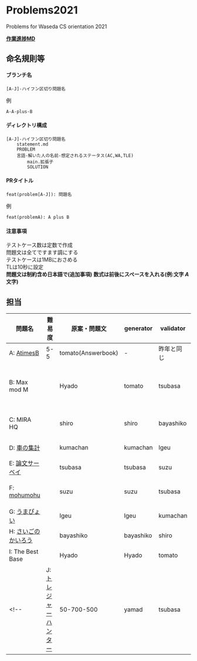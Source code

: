 # Problems2021
Problems for Waseda CS orientation 2021

**[作業進捗MD](summary.md)**

## 命名規則等
#### ブランチ名
```
[A-J]-ハイフン区切り問題名
```

例
```
A-A-plus-B
```

#### ディレクトリ構成
```
[A-J]-ハイフン区切り問題名
    statement.md
    PROBLEM
    言語-解いた人の名前-想定されるステータス(AC,WA,TLE)
        main.拡張子
        SOLUTION
```

#### PRタイトル
```
feat(problem[A-J]): 問題名
```

例
```
feat(problemA): A plus B
```

#### 注意事項
テストケース数は定数で作成  
問題文は全てですます調にする  
テストケースは1MBにおさめる  
TLは10秒に設定  
**問題文は制約含め日本語で(追加事項)**
**数式は前後にスペースを入れる(例:文字 $A$ 文字)**

## 担当
| 問題名 | 難易度 | 原案・問題文 | generator | validator | 備考,TODO |
|---------------------------|--------------|----------------------|-----------|------|---------|
| A: [AtimesB](./A-A-mul-B/statement.md) | 5-5 | tomato(Answerbook) | - | 昨年と同じ |
| B: Max mod M |  | Hyado | tomato | tsubasa | 問題文にヒント欄を用意し、%演算を明記する。 |
| C: MIRA HQ |  | shiro | shiro | bayashiko | 最後に総和を出力する問題に変更 |
| D: [車の集計](./D-Highway/statement.md) |  | kumachan | kumachan | lgeu | 入力は数字で |
| E: [論文サーベイ](./E-Paper-Reading/statement.md) |  | tsubasa | tsubasa | suzu | 2本読む設定に |
| F: [mohumohu](./F-Mohumohumohuhu/statement.md) |  | suzu | suzu | tsubasa | (mohu)+のみを許す設定 |
| G: [うまぴょい](./G-Umapyoi/statement.md) |  | lgeu | lgeu | kumachan |  |
| H: [さいごのかいろう](./H-Last-Corridor/statement.md) |  | bayashiko | bayashiko | shiro |  |
| I: The Best Base |  | Hyado | Hyado | tomato | グリッドにする |
<!-- | J: [トレジャーハンター](./J-Okashi/statement.md) | 50-700-500 | yamad | tsubasa | - | -->
